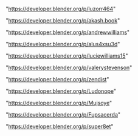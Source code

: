 "https://developer.blender.org/p/luzorr464"

"https://developer.blender.org/p/akash.book"

"https://developer.blender.org/p/andrewwilliams"

"https://developer.blender.org/p/alus4xsu3d"

"https://developer.blender.org/p/luciewilliams15"

"https://developer.blender.org/p/valerystevenson"

"https://developer.blender.org/p/zendist"

"https://developer.blender.org/p/Ludonope"

"https://developer.blender.org/p/Mujsoye"

"https://developer.blender.org/p/Fupsacerda"

"https://developer.blender.org/p/super8et"

 
